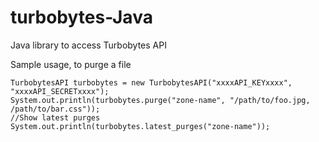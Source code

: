 # turbobytes-Java

Java library to access Turbobytes API

Sample usage, to purge a file

    TurbobytesAPI turbobytes = new TurbobytesAPI("xxxxAPI_KEYxxxx", "xxxxAPI_SECRETxxxx");
    System.out.println(turbobytes.purge("zone-name", "/path/to/foo.jpg, /path/to/bar.css"));
    //Show latest purges
    System.out.println(turbobytes.latest_purges("zone-name"));
